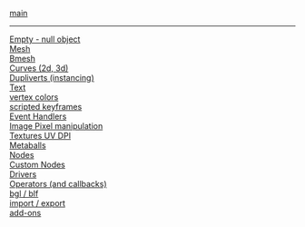 [main](https://github.com/zeffii/BlenderPythonRecipes/wiki)  
______
[Empty - null object](Empty-(null-object))  
[Mesh](Mesh)  
[Bmesh](BMesh)  
[Curves (2d, 3d)](Curves)  
[Dupliverts (instancing)](Dupliverts)  
[Text](Text)  
[vertex colors](VertexColors)  
[scripted keyframes](Keyframes)  
[Event Handlers](EventHandlers)  
[Image Pixel manipulation](Image_Pixels)  
[Textures UV DPI](UV---DPI-(variable-or-homogeneous))  
[Metaballs](Metaballs)  
[Nodes](Nodes)  
[Custom Nodes](CustomNodes)  
[Drivers](Drivers)  
[Operators (and callbacks)](Operators)  
[bgl / blf](bgl_blf)  
[import / export](IO)  
[add-ons](Add-ons)  
